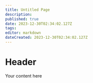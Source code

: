```yaml
---
title: Untitled Page
description: 
published: true
date: 2023-12-30T02:34:02.127Z
tags: 
editor: markdown
dateCreated: 2023-12-30T02:34:02.127Z
---
```


# Header
Your content here